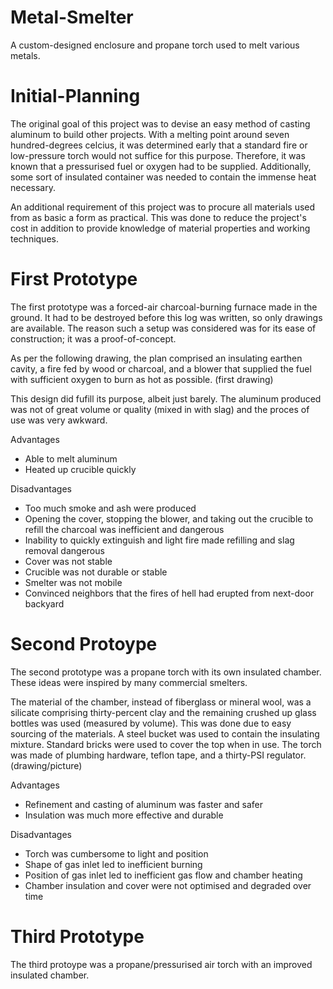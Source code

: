 # Metal-Smelter
A custom-designed enclosure and propane torch used to melt various metals.
# Initial-Planning
The original goal of this project was to devise an easy method of casting aluminum to build other projects. With a melting point around seven hundred-degrees celcius, it was determined early that a standard fire or low-pressure torch would not suffice for this purpose. Therefore, it was known that a pressurised fuel or oxygen had to be supplied. Additionally, some sort of insulated container was needed to contain the immense heat necessary. 

An additional requirement of this project was to procure all materials used from as basic a form as practical. This was done to reduce the project's cost in addition to provide knowledge of material properties and working techniques.
# First Prototype
The first prototype was a forced-air charcoal-burning furnace made in the ground. It had to be destroyed before this log was written, so only drawings are available. The reason such a setup was considered was for its ease of construction; it was a proof-of-concept.

As per the following drawing, the plan comprised an insulating earthen cavity, a fire fed by wood or charcoal, and a blower that supplied the fuel with sufficient oxygen to burn as hot as possible.
(first drawing)

This design did fufill its purpose, albeit just barely. The aluminum produced was not of great volume or quality (mixed in with slag) and the proces of use was very awkward.

Advantages
- Able to melt aluminum
- Heated up crucible quickly

Disadvantages
- Too much smoke and ash were produced
- Opening the cover, stopping the blower, and taking out the crucible to refill the charcoal was inefficient and dangerous
- Inability to quickly extinguish and light fire made refilling and slag removal dangerous
- Cover was not stable
- Crucible was not durable or stable
- Smelter was not mobile
- Convinced neighbors that the fires of hell had erupted from next-door backyard

# Second Protoype
The second prototype was a propane torch with its own insulated chamber. These ideas were inspired by many commercial smelters. 

The material of the chamber, instead of fiberglass or mineral wool, was a silicate comprising thirty-percent clay and the remaining crushed up glass bottles was used (measured by volume). This was done due to easy sourcing of the materials. A steel bucket was used to contain the insulating mixture. Standard bricks were used to cover the top when in use. The torch was made of plumbing hardware, teflon tape, and a thirty-PSI regulator.
(drawing/picture)



Advantages
- Refinement and casting of aluminum was faster and safer
- Insulation was much more effective and durable

Disadvantages
- Torch was cumbersome to light and position
- Shape of gas inlet led to inefficient burning
- Position of gas inlet led to inefficient gas flow and chamber heating
- Chamber insulation and cover were not optimised and degraded over time

# Third Prototype
The third protoype was a propane/pressurised air torch with an improved insulated chamber.


